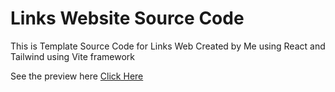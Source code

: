 <h1>Links Website Source Code</h1>
<p>This is Template Source Code for Links Web Created by Me using React and Tailwind using Vite framework</p>
<p>See the preview here <a target="_blank" href="https//previewlinks.vercel.app">Click Here</a></p>
